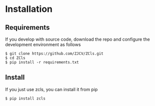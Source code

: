 
# Installation

## Requirements

If you develop with source code, download the repo and configure the development environment as follows

```
$ git clone https://github.com/ZJCV/ZCls.git
$ cd ZCls
$ pip install -r requirements.txt
```

## Install

If you just use zcls, you can install it from pip

```
$ pip install zcls
```